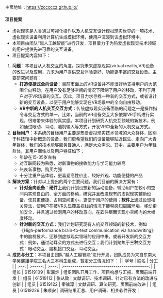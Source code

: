 主页地址：https://zcccccz.github.io/ 

#### 项目提案
* 虚拟现实是人类通过可视化操作以及人机交互设计模拟现实世界的一项技术，虚拟现实设备利用计算机生成模拟环境，使用户沉浸到该虚拟环境中。
* 本项目由团队“越人工越智能”进行开发，项目着力于为热爱虚拟现实技术领域的用户提供先进可靠的交互设备。
* 项目提案内容如下：
1. **问题**：本项目从人机交互的角度，探究未来虚拟现实(virtual reality,VR)设备的改进以及应用，力求为用户提供交互体验更好、功能更丰富的交互设备。主要研究问题有：
   * **打造便捷式全向设备**：目前市面上的VR设备并不能很好地支持用户的大范围全向移动，在用户没有足够空间的情况下限制了用户的移动，不利于用户对于VR场景的交互。因此，项目力求寻找一种新的交互方式，或者设计新的交互设备，以便于用户能够实现在VR场景中的全向自由移动。
   * **VR中新的人机交互交互方式**：传统虚拟现实设备面临的问题之一是操作指令与交互方式的单一，比如，当前的VR设备交互大多依靠VR手柄进行实现，很难带来体验的真实感。本项目计划研究人机交互领域的新技术，例如通过眼动、耳动、脑机输入等方式，开发VR中全新的人机交互方式。
2. **目标用户**：本系统的目标用户主要是热爱虚拟现实技术领域的大众群体，区别于科技馆中新概念的设备，我们更希望我们的设备能够贴近民生、走向广大青年群体，我们的技术能够服务普通人，满足大众需求。其中，主要用户为年轻群体，其用户画像以及用户特征如下：
   * 年龄在15-35岁左右
   * 对互联网较为熟悉，对新事物的接收能力与学习能力较高
   * 热衷新事物，购买力强
   * 十分注重产品体验，更喜爱高性价比、较好外观、功能便捷的产品
3. **解决方案**：针对以上提出的两个主要问题，我们目前的解决方案有：
   * **针对全向设备**：**硬件上**我们计划设想新的运动设备，辅助用户在较小的空间内实现自由的、全方面的移动，研究并且改进现有的虚拟现实辅助设备，使其更便捷、占用空间更小，更便于用户的使用；**软件上**通过设想相关算法，使用户在被VR头显覆盖视线的情况下能够感知周围环境，移动更加安全，并且通过检测用户的移动意向，在软件层面实现小空间内的大幅度移动。
   * **针对新的交互方式**：我们计划研究现有人机交互领域的新技术，例如《High-performance brain-to-text communication via handwriting》中的脑机技术，迁移到虚拟现实领域的应用中来，或者开发新的交互方式：例如，通过动耳朵的方式去进行交互；我们计划聚焦于**三种**交互方式：眼动交互、脑机接口交互、耳动交互。
4. **成员与分工**：本项目由团队“越人工越智能”进行开发，团队成员为来自东南大学吴健雄学院三名大三本科生组成，暂定分工情况如下：
   |       |   学号   |  姓名  |                      分工                      |
   | :---: | :------: | :----: | :--------------------------------------------: |
   | 组长  | 61519109 | 彭嘉炜 | 组织团队开展工作、项目构想与汇报、页面前端开发 |
   | 组员  | 61519112 | 张从致 |  文献调研、技术调研、针对已有方法的改进与创新  |
   | 组员  | 61519122 | 秦镛淳 |        文献调研、算法研究、页面前端改进        |
   | 组员  | 61519226 | 朱顺安 |      调研结果汇总、用户调研、相关软件开发      |